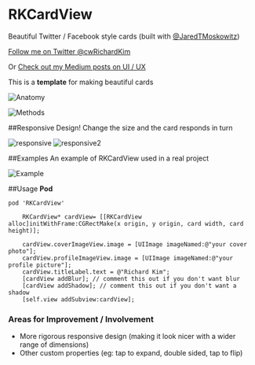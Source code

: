 RKCardView
==========
Beautiful Twitter / Facebook style cards (built with [@JaredTMoskowitz](https://twitter.com/jaredtmoskowitz))

[Follow me on Twitter @cwRichardKim](https://twitter.com/cwRichardKim)

Or [Check out my Medium posts on UI / UX](https://medium.com/@cwRichardKim)

This is a **template** for making beautiful cards

![Anatomy](http://i.imgur.com/bRZpKIZ.png)

![Methods](http://i.imgur.com/j86bi2u.png)

##Responsive Design!
Change the size and the card responds in turn

![responsive](http://i.imgur.com/JjogZGtl.png)
![responsive2](http://i.imgur.com/shA68PXl.png)

##Examples
An example of RKCardView used in a real project

![Example](http://i.imgur.com/YVaSExwl.png)

##Usage
__Pod__
```objc-c
pod 'RKCardView'
```

```obj-c
    RKCardView* cardView= [[RKCardView alloc]initWithFrame:CGRectMake(x origin, y origin, card width, card height)];
    
    cardView.coverImageView.image = [UIImage imageNamed:@"your cover photo"];
    cardView.profileImageView.image = [UIImage imageNamed:@"your profile picture"];
    cardView.titleLabel.text = @"Richard Kim";
    [cardView addBlur]; // comment this out if you don't want blur
    [cardView addShadow]; // comment this out if you don't want a shadow
    [self.view addSubview:cardView];
```

### Areas for Improvement / Involvement
* More rigorous responsive design (making it look nicer with a wider range of dimensions)
* Other custom properties (eg: tap to expand, double sided, tap to flip)
